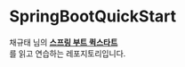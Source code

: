 # SpringBootQuickStart
채규태 님의 [**스프링 부트 퀵스타트**](http://www.kyobobook.co.kr/product/detailViewKor.laf?ejkGb=KOR&mallGb=KOR&barcode=9791186710487)  
를 읽고 연습하는 레포지토리입니다.
